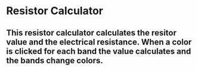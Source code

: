 # Resistor Calculator

## This resistor calculator calculates the resitor value and the electrical resistance. When a color is clicked for each band the value calculates and the bands change colors.
